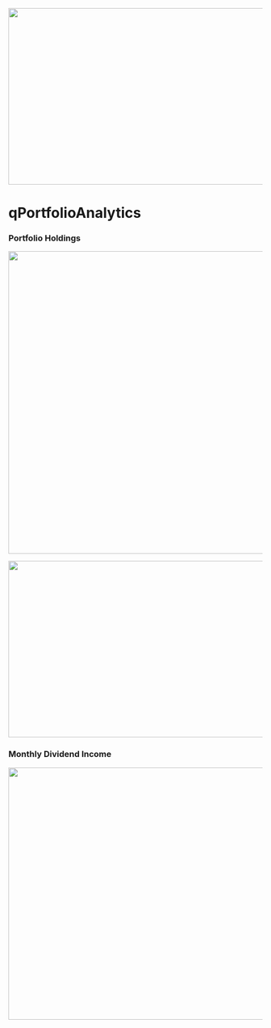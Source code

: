 <p align="center">
  <img width="800" height="350" src="https://user-images.githubusercontent.com/41933169/139357234-e03b8ab4-5156-493c-b64a-e6b7845c72a9.png">
</p>

# qPortfolioAnalytics

### Portfolio Holdings

<p align="center">
  <img width="600" height="600" src="https://user-images.githubusercontent.com/41933169/112911987-84be8400-90c4-11eb-94cf-b3c9836887f5.png">
</p>

<p align="center">
  <img width="800" height="350" src="https://user-images.githubusercontent.com/41933169/112912042-a15abc00-90c4-11eb-8098-4c1e84b4b433.png">
</p>

### Monthly Dividend Income

<p align="center">
  <img width="800" height="500" src="https://user-images.githubusercontent.com/41933169/112912007-90aa4600-90c4-11eb-9868-7e1939e89af2.png">
</p>

